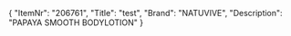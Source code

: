 {
  "ItemNr": "206761",
  "Title": "test",
  "Brand": "NATUVIVE",
  "Description": "PAPAYA SMOOTH BODYLOTION"
}